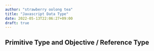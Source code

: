 ```yaml
---
author: "strawberry oolong tea"
title: "Javascript Data Type"
date: 2022-05-13T22:06:27+09:00
draft: true
---
```


## Primitive Type and Objective / Reference Type
